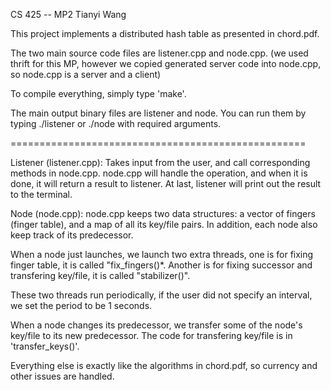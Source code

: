 CS 425 -- MP2
Tianyi Wang

This project implements a distributed hash table as presented in chord.pdf.

The two main source code files are listener.cpp and node.cpp.
(we used thrift for this MP, however we copied generated server code
into node.cpp, so node.cpp is a server and a client)

To compile everything, simply type 'make'.

The main output binary files are listener and node.
You can run them by typing ./listener or ./node with required arguments.

===================================================

Listener (listener.cpp):
Takes input from the user, and call corresponding methods in node.cpp.
node.cpp will handle the operation, and when it is done, it will return 
a result to listener. At last, listener will print out the result to the
terminal.

Node (node.cpp):
node.cpp keeps two data structures: a vector of fingers (finger table), and 
a map of all its key/file pairs.
In addition, each node also keep track of its predecessor.

When a node just launches, we launch two extra threads, one is for fixing 
finger table, it is called "fix_fingers()*. Another is for fixing successor 
and transfering key/file, it is called "stabilizer()".

These two threads run periodically, if the user did not specify an interval,
we set the period to be 1 seconds.

When a node changes its predecessor, we transfer some of the node's key/file
to its new predecessor. The code for transfering key/file is in 'transfer_keys()'.

Everything else is exactly like the algorithms in chord.pdf, so currency and other
issues are handled.
